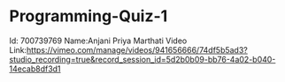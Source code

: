 # Programming-Quiz-1

Id: 700739769
Name:Anjani Priya Marthati
Video Link:https://vimeo.com/manage/videos/941656666/74df5b5ad3?studio_recording=true&record_session_id=5d2b0b09-bb76-4a02-b040-14ecab8df3d1
